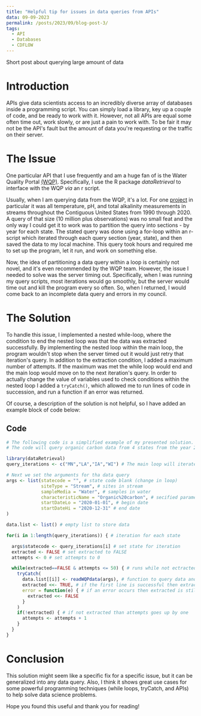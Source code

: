 ```yaml
---
title: "Helpful tip for issues in data queries from APIs"
data: 09-09-2023
permalink: /posts/2023/09/blog-post-3/
tags:
  - API
  - Databases
  - CDFLOW
---
```


Short post about querying large amount of data

# Introduction

APIs give data scientists access to an incredibly diverse array of databases inside a programming script. You can simply load a library, key up a couple of code, and be ready to work with it. However, not all APIs are equal some often time out, work slowly, or are just a pain to work with. To be fair it may not be the API's fault but the amount of data you're requesting or the traffic on their server.

# The Issue

One particular API that I use frequently and am a huge fan of is the Water Quality Portal [(WQP)](https://www.waterqualitydata.us). Specifically, I use the R package _dataRetrieval_ to interface with the WQP _via_ an r script.

Usually, when I am querying data from the WQP, it's a lot. For one [project](https://www.nature.com/articles/s41597-022-01915-0) in particular it was all temperature, pH, and total alkalinity measurements in streams throughout the Contiguous United States from 1990 through 2020. A query of that size (10 million plus observations) was no small feat and the only way I could get it to work was to partition the query into sections - by year for each state. The stated query was done using a for-loop within an r-script which iterated through each query section (year, state), and then saved the data to my local machine. This query took hours and required me to set up the program, let it run, and work on something else.

Now, the idea of partitioning a data query within a loop is certainly not novel, and it's even recommended by the WQP team. However, the issue I needed to solve was the server timing out. Specifically, when I was running my query scripts, most iterations would go smoothly, but the server would time out and kill the program every so often. So, when I returned, I would come back to an incomplete data query and errors in my council.

# The Solution

To handle this issue, I implemented a nested while-loop, where the condition to end the nested loop was that the data was extracted successfully. By implementing the nested loop within the main loop, the program wouldn't stop when the server timed out it would just retry that iteration's query. In addition to the extraction condition, I added a maximum number of attempts. If the maximum was met the while loop would end and the main loop would move on to the next iteration's query. In order to actually change the value of variables used to check conditions within the nested loop I added a `tryCatch()`, which allowed me to run lines of code in succession, and run a function if an error was returned.

Of course, a description of the solution is not helpful, so I have added an example block of code below:

## Code

```R
# The following code is a simplified example of my presented solution.
# The code will query organic carbon data from 4 states from the year 2020 within all streams

library(dataRetrieval)
query_iterations <- c("MN","LA","IA","WI") # The main loop will iterate by state

# Next we set the arguments for tha data query
args <- list(statecode = "", # state code blank (change in loop)
             siteType = "Stream", # sites in stream
             sampleMedia = "Water", # samples in water
             characteristicName = "Organic%20carbon", # secified parameter
             startDateLo = "2020-01-01", # begin date
             startDateHi = "2020-12-31" # end date
)

data.list <- list() # empty list to store data

for(i in 1:length(query_iterations)) { # iteration for each state

  args$statecode <- query_iterations[i] # set state for iteration
  extracted <- FALSE # set extracted to FALSE
  attempts <- 0 # set attempts to 0

  while(extracted==FALSE & attempts <= 50) { # runs while not ectracted and attemts under 50
    tryCatch(
      data.list[[i]] <- readWQPdata(args), # function to query data and stores in list
      extracted <<- TRUE, # if the first line is successful then extracted set to TRUE
      error = function(e) { # if an error occurs then extracted is still FALSE
        extracted <<- FALSE
      }
    )
    if(!extracted) { # if not extracted than attempts goes up by one
      attempts <- attempts + 1
    }
  }
}
```

# Conclusion

This solution might seem like a specific fix for a specific issue, but it can be generalized into any data query. Also, I think it shows great use cases for some powerful programming techniques (while loops, tryCatch, and APIs) to help solve data science problems.

Hope you found this useful and thank you for reading!
